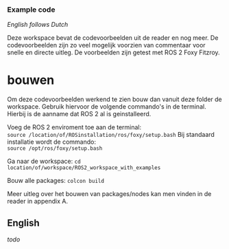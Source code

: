 ### Example code

*English follows Dutch*

Deze workspace bevat de codevoorbeelden uit de reader en nog meer. De codevoorbeelden zijn zo veel mogelijk voorzien van commentaar voor snelle en directe uitleg. De voorbeelden zijn getest met ROS 2 Foxy Fitzroy.

# bouwen

Om deze codevoorbeelden werkend te zien bouw dan vanuit deze folder de workspace. Gebruik hiervoor de volgende commando's in de terminal. Hierbij is de aanname dat ROS 2 al is geinstalleerd.

Voeg de ROS 2 enviroment toe aan de terminal:  
`source /location/of/ROSinstallation/ros/foxy/setup.bash`
Bij standaard installatie wordt de commando:  
`source /opt/ros/foxy/setup.bash`

Ga naar de workspace:
`cd location/of/workspace/ROS2_workspace_with_examples`

Bouw alle packages:
`colcon build`

Meer uitleg over het bouwen van packages/nodes kan men vinden in de reader in appendix A.


## English

*todo*